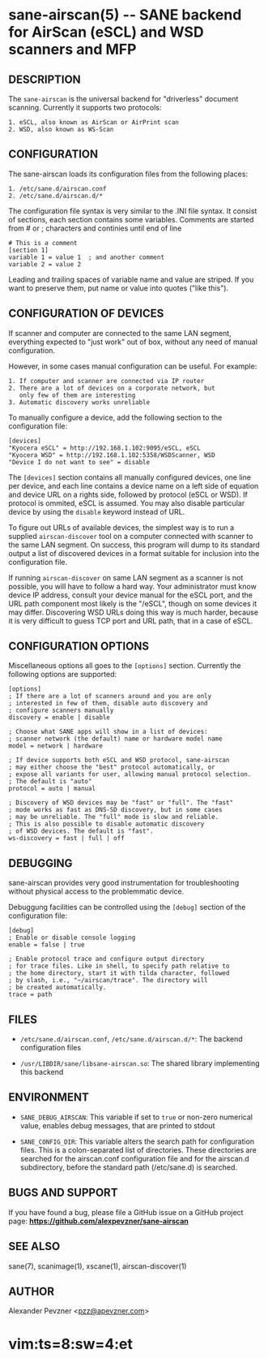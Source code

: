 sane-airscan(5) -- SANE backend for AirScan (eSCL) and WSD scanners and MFP
===========================================================================

## DESCRIPTION

The `sane-airscan` is the universal backend for "driverless" document
scanning. Currently it supports two protocols:

    1. eSCL, also known as AirScan or AirPrint scan
    2. WSD, also known as WS-Scan

## CONFIGURATION

The sane-airscan loads its configuration files from the following places:

    1. /etc/sane.d/airscan.conf  
    2. /etc/sane.d/airscan.d/*

The configuration file syntax is very similar to the .INI file syntax.
It consist of sections, each section contains some variables. Comments
are started from # or ; characters and continies until end of line

    # This is a comment
    [section 1]
    variable 1 = value 1  ; and another comment
    variable 2 = value 2

Leading and trailing spaces of variable name and value are striped.
If you want to preserve them, put name or value into quotes ("like this").

## CONFIGURATION OF DEVICES

If scanner and computer are connected to the same LAN segment, everything
expected to "just work" out of box, without any need of manual configuration.

However, in some cases manual configuration can be useful. For example:

    1. If computer and scanner are connected via IP router
    2. There are a lot of devices on a corporate network, but
       only few of them are interesting
    3. Automatic discovery works unreliable

To manually configure a device, add the following section to the configuration
file:

    [devices]
    "Kyocera eSCL" = http://192.168.1.102:9095/eSCL, eSCL
    "Kyocera WSD" = http://192.168.1.102:5358/WSDScanner, WSD
    "Device I do not want to see" = disable

The `[devices]` section contains all manually configured devices, one line per
device, and each line contains a device name on a left side of equation and
device URL on a rights side, followed by protocol (eSCL or WSD). If protocol
is ommited, eSCL is assumed.  You may also disable particular device by
using the `disable` keyword instead of URL.

To figure out URLs of available devices, the simplest way is to
run a supplied `airscan-discover` tool on a computer connected with
scanner to the same LAN segment. On success, this program will
dump to its standard output a list of discovered devices in a
format suitable for inclusion into the configuration file.

If running `airscan-discover` on same LAN segment as a scanner is not
possible, you will have to follow a hard way. Your administrator must know
device IP address, consult your device manual for the eSCL port, and
the URL path component most likely is the "/eSCL", though on some
devices it may differ. Discovering WSD URLs doing this way is much
harder, because it is very difficult to guess TCP port and URL path,
that in a case of eSCL.

## CONFIGURATION OPTIONS

Miscellaneous options all goes to the ``[options]`` section. Currently
the following options are supported:

    [options]
    ; If there are a lot of scanners around and you are only
    ; interested in few of them, disable auto discovery and
    ; configure scanners manually
    discovery = enable | disable

    ; Choose what SANE apps will show in a list of devices:
    ; scanner network (the default) name or hardware model name
    model = network | hardware

    ; If device supports both eSCL and WSD protocol, sane-airscan
    ; may either choose the "best" protocol automatically, or
    ; expose all variants for user, allowing manual protocol selection.
    ; The default is "auto"
    protocol = auto | manual

    ; Discovery of WSD devices may be "fast" or "full". The "fast"
    ; mode works as fast as DNS-SD discovery, but in some cases
    ; may be unreliable. The "full" mode is slow and reliable.
    ; This is also possible to disable automatic discovery
    ; of WSD devices. The default is "fast".
    ws-discovery = fast | full | off

## DEBUGGING

sane-airscan provides very good instrumentation for troubleshooting
without physical access to the problemmatic device.

Debuggung facilities can be controlled using the ``[debug]`` section
of the configuration file:

    [debug]
    ; Enable or disable console logging
    enable = false | true

    ; Enable protocol trace and configure output directory
    ; for trace files. Like in shell, to specify path relative to
    ; the home directory, start it with tilda character, followed
    ; by slash, i.e., "~/airscan/trace". The directory will
    ; be created automatically.
    trace = path

## FILES

   * `/etc/sane.d/airscan.conf`, `/etc/sane.d/airscan.d/*`:
     The backend configuration files

   * `/usr/LIBDIR/sane/libsane-airscan.so`:
     The shared library implementing this backend

## ENVIRONMENT

   * `SANE_DEBUG_AIRSCAN`:
     This variable if set to `true` or non-zero numerical value,
     enables debug messages, that are printed to stdout

   * `SANE_CONFIG_DIR`:
     This variable alters the search path for configuration files. This is
     a colon-separated list of directories. These directories are searched
     for the airscan.conf configuration file and for the airscan.d
     subdirectory, before the standard path (/etc/sane.d) is searched.

## BUGS AND SUPPORT

If you have found a bug, please file a GitHub issue on a GitHub
project page: **https://github.com/alexpevzner/sane-airscan**

## SEE ALSO

sane(7), scanimage(1), xscane(1), airscan-discover(1)

## AUTHOR
Alexander Pevzner <pzz@apevzner.com\>

# vim:ts=8:sw=4:et
